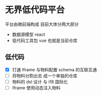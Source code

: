 # 无界低代码平台

平台由微前端构成 目前大体分两大部分

- 数据源模型 react
- 低代码工具包 vue 也就是当前仓库

## 低代码

- [x] 打通 Iframe 与物料配置 schema 的互联互通
- [ ] 将物料分割出去 成一个单独的仓库
- [ ] 物料的 dsl 设计 与 i18 国际化
- [ ] Iframe 使用动态注入物料
